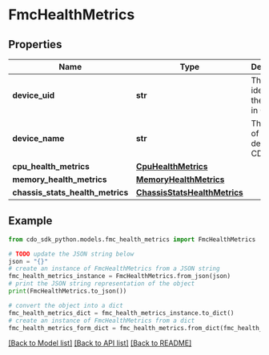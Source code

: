 # FmcHealthMetrics


## Properties

Name | Type | Description | Notes
------------ | ------------- | ------------- | -------------
**device_uid** | **str** | The unique identifier of the device in CDO. | [optional] 
**device_name** | **str** | The name of the device in CDO. | [optional] 
**cpu_health_metrics** | [**CpuHealthMetrics**](CpuHealthMetrics.md) |  | [optional] 
**memory_health_metrics** | [**MemoryHealthMetrics**](MemoryHealthMetrics.md) |  | [optional] 
**chassis_stats_health_metrics** | [**ChassisStatsHealthMetrics**](ChassisStatsHealthMetrics.md) |  | [optional] 

## Example

```python
from cdo_sdk_python.models.fmc_health_metrics import FmcHealthMetrics

# TODO update the JSON string below
json = "{}"
# create an instance of FmcHealthMetrics from a JSON string
fmc_health_metrics_instance = FmcHealthMetrics.from_json(json)
# print the JSON string representation of the object
print(FmcHealthMetrics.to_json())

# convert the object into a dict
fmc_health_metrics_dict = fmc_health_metrics_instance.to_dict()
# create an instance of FmcHealthMetrics from a dict
fmc_health_metrics_form_dict = fmc_health_metrics.from_dict(fmc_health_metrics_dict)
```
[[Back to Model list]](../README.md#documentation-for-models) [[Back to API list]](../README.md#documentation-for-api-endpoints) [[Back to README]](../README.md)


